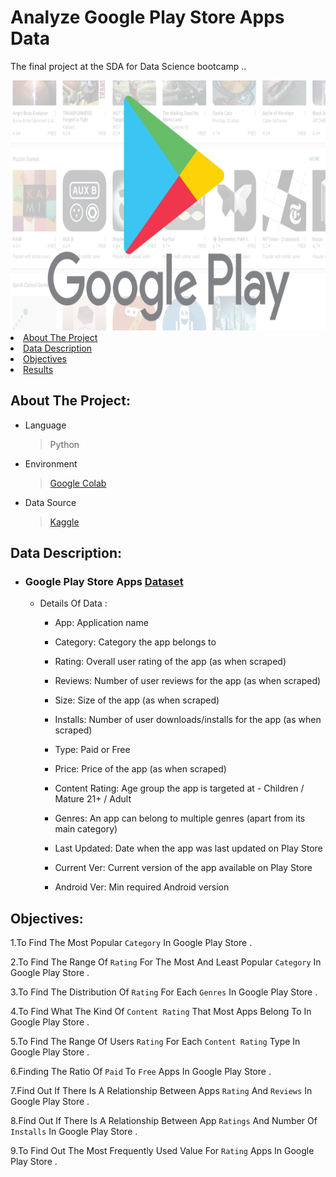 # **Analyze Google Play Store Apps Data**
The final project at the SDA for Data Science bootcamp ..

<img width="1000" height="400" src="googleplay2.png">


<li><a href="#About The Project">About The Project</a></li>
<li><a href="#Data Description">Data Description</a></li>
<li><a href="#Objectives">Objectives</a></li>
<li><a href="#Results">Results</a></li>

<a id='About The Project'></a>
## About The Project:
- Language 
  > Python
- Environment
  > [Google Colab](https://colab.research.google.com/notebooks/intro.ipynb)
- Data Source
  > [Kaggle](https://www.kaggle.com/) 

<a id='Data Description'></a>
## Data Description:
- ### Google Play Store Apps [Dataset](https://www.kaggle.com/lava18/google-play-store-apps)  
  - Details Of Data :
     - App: Application name

     - Category: Category the app belongs to

     - Rating: Overall user rating of the app (as when scraped)

     - Reviews: Number of user reviews for the app (as when scraped)

     - Size: Size of the app (as when scraped)

     - Installs: Number of user downloads/installs for the app (as when scraped)

     - Type: Paid or Free

     - Price: Price of the app (as when scraped)

     - Content Rating: Age group the app is targeted at - Children / Mature 21+ / Adult

     - Genres: An app can belong to multiple genres (apart from its main category)

     - Last Updated: Date when the app was last updated on Play Store

     - Current Ver: Current version of the app available on Play Store

     - Android Ver: Min required Android version

<a id='Objectives'></a>
## Objectives:
  1.To Find The Most Popular `Category` In Google Play Store .

  2.To Find The Range Of `Rating` For The Most And Least Popular `Category` In Google Play Store .

  3.To Find The Distribution Of `Rating` For Each `Genres` In Google Play Store .

  4.To Find What The Kind Of `Content Rating` That Most Apps Belong To In Google Play Store .

  5.To Find The Range Of Users `Rating` For Each `Content Rating` Type In Google Play Store . 

  6.Finding The Ratio Of `Paid` To `Free` Apps In Google Play Store .

  7.Find Out If There Is A Relationship Between Apps `Rating` And `Reviews` In Google Play Store .

  8.Find Out If There Is A Relationship Between App `Ratings` And Number Of `Installs` In Google Play Store .

  9.To Find Out The Most Frequently Used Value For `Rating` Apps In Google Play Store .
